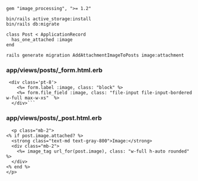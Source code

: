 ```
gem "image_processing", ">= 1.2"
```

```
bin/rails active_storage:install
bin/rails db:migrate
```

```
class Post < ApplicationRecord
  has_one_attached :image
end
```

```
rails generate migration AddAttachmentImageToPosts image:attachment
```


### app/views/posts/_form.html.erb
```
 <div class='pt-8'>
    <%= form.label :image, class: "block" %>
    <%= form.file_field :image, class: "file-input file-input-bordered w-full max-w-xs"  %>
  </div>```

  ```
  ### app/views/posts/_post.html.erb

  ```
    <p class="mb-2">
  <% if post.image.attached? %>
    <strong class="text-md text-gray-800">Image:</strong>
    <div class="mb-2">
      <%= image_tag url_for(post.image), class: "w-full h-auto rounded" %>
    </div>
  <% end %>
</p>
```

